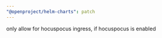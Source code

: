 ```yaml
---
"@openproject/helm-charts": patch
---
```


only allow for hocuspocus ingress, if hocuspocus is enabled
